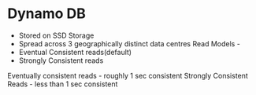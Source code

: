 # Dynamo DB

- Stored on SSD Storage
- Spread across 3 geographically distinct data centres
Read Models -
- Eventual Consistent reads(default)
- Strongly Consistent reads

Eventually consistent reads - roughly 1 sec consistent
Strongly Consistent Reads - less than 1 sec consistent


